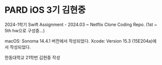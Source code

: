 # PARD iOS 3기 김현중

2024-1학기 Swift Assignment - 2024.03 ~
Netflix Clone Coding Repo.
(1st ~ 5th hw으로 구성중...)

macOS: Sonoma 14.4.1 버전에서 작성되었다.
Xcode: Version 15.3 (15E204a)에서 작성되었다.

한동대학교 21학번 김현중 작성